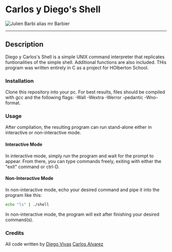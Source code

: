 # Carlos y Diego's Shell

![Julien Barbi alias mr Barbier](https://s3.amazonaws.com/intranet-projects-files/holbertonschool-low_level_programming/235/shell.jpeg)

---
## Description
Diego y Carlos's Shell is a simple UNIX command interpreter that replicates funtionalities of the simple shell. Additional functions are also included. THis program was written entirely in C as a project for HOlberton School.

### Installation
Clone this repository into your pc. For best results, files should be compiled with gcc and the following flags: -Wall -Wextra -Werror -pedantic -Wno-format.

### Usage
After compilation, the resulting program can run stand-alone either in interactive or non-interactive mode.

#### Interactive Mode
In interactive mode, simply run the program and wait for the prompt to appear. From there, you can type commands freely, exiting with either the "exit" command or ctrl-D.

#### Non-Interactive Mode
In non-interactive mode, echo your desired command and pipe it into the program like this:
```sh
echo "ls" | ./shell
```
In non-interactive mode, the program will exit after finishing your desired command(s).

### Credits
All code written by
[Diego Vivas](https://github.com/diegovivas)
[Carlos Alvarez](https://github.com/charlyhackr/)